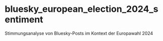 # bluesky_european_election_2024_sentiment
Stimmungsanalyse von Bluesky-Posts im Kontext der Europawahl 2024
